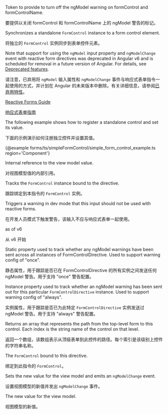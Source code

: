 Token to provide to turn off the ngModel warning on formControl and formControlName.

要提供以关闭 formControl 和 formControlName 上的 ngModel 警告的标记。

Synchronizes a standalone `FormControl` instance to a form control element.

将独立的 `FormControl` 实例同步到表单控件元素。

Note that support for using the `ngModel` input property and `ngModelChange` event with reactive
form directives was deprecated in Angular v6 and is scheduled for removal in
a future version of Angular.
For details, see [Deprecated features](guide/deprecations#ngmodel-with-reactive-forms).

请注意，已弃用将 `ngModel` 输入属性和 `ngModelChange`
事件与响应式表单指令一起使用的方式，并计划在 Angular
的未来版本中删除。有关详细信息，请参阅[已弃用特性](guide/deprecations#ngmodel-with-reactive-forms)。

[Reactive Forms Guide](guide/reactive-forms)

[响应式表单指南](guide/reactive-forms)

The following example shows how to register a standalone control and set its value.

下面的示例演示如何注册独立控件并设置其值。

{&commat;example forms/ts/simpleFormControl/simple_form_control_example.ts region='Component'}



Internal reference to the view model value.

对视图模型值的内部引用。

Tracks the `FormControl` instance bound to the directive.

跟踪绑定到本指令的 `FormControl` 实例。

Triggers a warning in dev mode that this input should not be used with reactive forms.

在开发人员模式下触发警告，该输入不应与响应式表单一起使用。

as of v6

从 v6 开始

Static property used to track whether any ngModel warnings have been sent across
all instances of FormControlDirective. Used to support warning config of "once".

静态属性，用于跟踪是否已在 FormControlDirective 的所有实例之间发送任何 ngModel 警告。用于支持
"once" 警告配置。

Instance property used to track whether an ngModel warning has been sent out for this
particular `FormControlDirective` instance. Used to support warning config of "always".

实例属性，用于跟踪是否已为此特定 `FormControlDirective` 实例发送过 ngModel 警告。用于支持
"always" 警告配置。

Returns an array that represents the path from the top-level form to this control.
Each index is the string name of the control on that level.

返回一个数组，该数组表示从顶级表单到此控件的路径。每个索引是该级别上控件的字符串名称。

The `FormControl` bound to this directive.

绑定到此指令的 `FormControl`。

Sets the new value for the view model and emits an `ngModelChange` event.

设置视图模型的新值并发出 `ngModelChange` 事件。

The new value for the view model.

视图模型的新值。